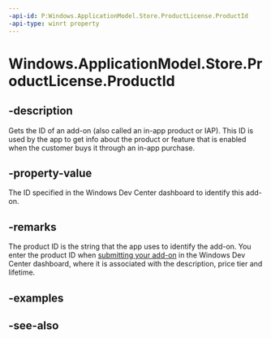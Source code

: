----api-id: P:Windows.ApplicationModel.Store.ProductLicense.ProductId
-api-type: winrt property
---<!-- Property syntaxpublic string ProductId { get; }--># Windows.ApplicationModel.Store.ProductLicense.ProductId## -descriptionGets the ID of an add-on (also called an in-app product or IAP). This ID is used by the app to get info about the product or feature that is enabled when the customer buys it through an in-app purchase.## -property-valueThe ID specified in the Windows Dev Center dashboard to identify this add-on.## -remarksThe product ID is the string that the app uses to identify the add-on. You enter the product ID when [submitting your add-on](https://msdn.microsoft.com/windows/uwp/publish/set-your-add-on-product-id) in the Windows Dev Center dashboard, where it is associated with the description, price tier and lifetime.## -examples## -see-also